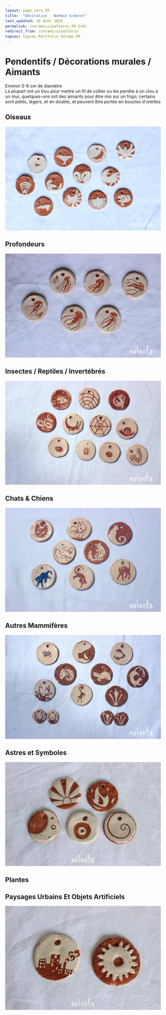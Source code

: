 ```yaml
---
layout: page_cera_FR
title:  "Décoration - Noémie Scherer"
last_updated: 30 Août 2024
permalink: /ceramics/patterns_FR.html
redirect_from: /ceramics/patterns
topnav: topnav_Portfolio_Volume_FR
---
```


# Pendentifs / Décorations murales / Aimants
Environ 5-6 cm de diamètre  
La plupart ont un trou pour mettre un fil de collier ou les pendre à un clou à un mur, quelques-uns ont des aimants pour être mis sur un frigo; certains sont petits, légers, et en double, et peuvent être portés en boucles d'oreilles
## Oiseaux
![bird medaillons: robin, swift, condor, sunEagle, peacock, sitting pigeon roosting, owl, raven sunEater, pelican, fishingEagle, passengerPigeon, sitting pigeon preening wing out](/assets/ceramics/IMG_0867_wm_glazed.jpg)
## Profondeurs
![water medaillons: 6 different jellyfish](/assets/ceramics/IMG_0882_wm_glazed.jpg)
## Insectes / Reptiles / Invertébrés
![critters medaillons: frog, trilobyte, lizard, snake, crocodile, spiderweb, snail, pillbugPerspective, pillbugLines, ladybug, centipedeLines](/assets/ceramics/IMG_0887-col_wm_glazed.jpg)
## Chats & Chiens
![pets medaillons: blackCatCafe, breadCat, catAngry, runningCat (one and one inverse colors), catHead](/assets/ceramics/IMG_0898-col_wm_glazed.jpg)
## Autres Mammifères
![other mammals medaillons: sheepCloud, boarTusks, wolfTeeth, sheepHorns, hippo, ermine, stagAntlers, monkeyTail, badgerFace](/assets/ceramics/IMG_0895-col_wm_glazed.jpg)
## Astres et Symboles
![sky medaillons and symbols ones: moon, sunAsia, fire, spiral, eye abstract](/assets/ceramics/IMG_0515_wm_glazed.jpg)
## Plantes
## Paysages Urbains Et Objets Artificiels
![artificial medaillons: cogwheel, skyline](/assets/ceramics/IMG_0517_wm_glazed.jpg)
